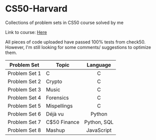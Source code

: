 # CS50-Harvard
Collections of problem sets in CS50 course solved by me

Link to course: [Here](https://courses.edx.org/courses/course-v1:HarvardX+CS50+X/course/)

All pieces of code uploaded have passed 100% tests from check50. However, I'm still looking for some comments/ suggestions to optimize them. 

| **Problem Set**  |**Topic**|**Language**|
|------------------|---------|:------------:|
|   Problem Set 1  |     C   |      C     |
|   Problem Set 2  |  Crypto |      C     |
|Problem Set 3 |  Music | C |
|Problem Set 4  | Forensics  |  C|
|Problem Set 5  | Mispellings | C|
|Problem Set 6 | Déjà vu |Python|
|Problem Set 7|C$50 Finance|Python, SQL|
|Problem Set 8 | Mashup |JavaScript|
